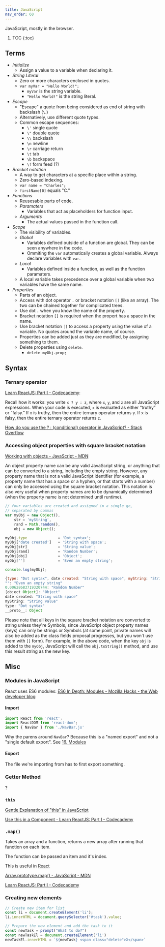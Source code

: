 ```yaml
---
title: JavaScript
nav_order: 60
---
```


JavaScript, mostly in the browser.

1. TOC 
{:toc}

## Terms

- *Initialize*
	- Assign a value to a variable when declaring it.
- *String Literal*
	- Zero or more characters enclosed in quotes.
	- `var myVar = "Hello World!";`
		- `myVar` is the string variable.
		- `"Hello World!"` is the string literal.
- *Escape*
	- "Escape" a quote from being considered as end of string with backslash (`\`.)
	- Alternatively, use different quote types.
	- Common escape sequences:
		- `\'` single quote
		- `\"` double quote
		- `\\` backslash
		- `\n` newline
		- `\r` carriage return
		- `\t` tab
		- `\b` backspace
		- `\f` form feed (?)
- *Bracket notation*
	- A way to get characters at a specific place within a string.
	- Zero-based indexing.
	- `var name = "Charles";`
	- `firstName[0]` equals "C."	
- *Functions*
	- Reusesable parts of code.
	- *Paramaters*
		- Variables that act as placeholders for function input.
	- *Arguments*
		- The actual values passed in the function call.
- *Scope*
	- The visibility of variables. 
	- *Global*
		- Variables defined outside of a function are global. They can be seen anywhere in the code.
		- Ommiting the `var` automatically creates a global variable. Always declare variables with `var`.
	- *Local*
		- Variables defined inside a function, as well as the function paramaters.
	- A local variable takes precedence over a global variable when two variables have the same name.
- *Properties*
	- Parts of an object.
	- Access with dot operator `.` or bracket notation `[]` (like an array). The two can be chained together for complicated trees.
	- Use dot `.` when you know the name of the property. 
	- Bracket notation `[]` is required when the propert has a space in the name.
	- Use bracket notation `[]` to access a property using the value of a variable. No quotes around the variable name, of course. 
	- Properties can be added just as they are modified, by assigning something to them. 
	- Delete properties using `delete`.
		- `delete myObj.prop;`

## Syntax

### Ternary operator

[Learn ReactJS: Part I - Codecademy](https://www.codecademy.com/courses/react-101/lessons/react-jsx-advanced/exercises/jsx-conditionals-ternary):

Recall how it works: you write `x ? y : z`, where `x`, `y`, and `z` are all JavaScript expressions. When your code is executed, `x` is evaluated as either “truthy” or “falsy.” If `x` is truthy, then the entire ternary operator returns `y`. If `x` is falsy, then the entire ternary operator returns `z`. 

[How do you use the ? : (conditional) operator in JavaScript? - Stack Overflow](https://stackoverflow.com/questions/6259982/how-do-you-use-the-conditional-operator-in-javascript)

### Accessing object properties with square bracket notation

[Working with objects - JavaScript - MDN](https://developer.mozilla.org/en-US/docs/Web/JavaScript/Guide/Working_with_Objects)

An object property name can be any valid JavaScript string, or anything that can be converted to a string, including the empty string. However, any property name that is not a valid JavaScript identifier (for example, a property name that has a space or a hyphen, or that starts with a number) can only be accessed using the square bracket notation. This notation is also very useful when property names are to be dynamically determined (when the property name is not determined until runtime). 

```jsx
// four variables are created and assigned in a single go, 
// separated by commas
var myObj = new Object(),
    str = 'myString',
    rand = Math.random(),
    obj = new Object();

myObj.type              = 'Dot syntax';
myObj['date created']   = 'String with space';
myObj[str]              = 'String value';
myObj[rand]             = 'Random Number';
myObj[obj]              = 'Object';
myObj['']               = 'Even an empty string';

console.log(myObj);
```

```jsx
{type: "Dot syntax", date created: "String with space", myString: "String value", 0.00628683719320744: "Random Number", [object Object]: "Object", …}
"": "Even an empty string"
0.00628683719320744: "Random Number"
[object Object]: "Object"
date created: "String with space"
myString: "String value"
type: "Dot syntax"
__proto__: Object
```

Please note that all keys in the square bracket notation are converted to string unless they're Symbols, since JavaScript object property names (keys) can only be strings or Symbols (at some point, private names will also be added as the class fields proposal progresses, but you won't use them with `[]` form). For example, in the above code, when the key `obj` is added to the `myObj`, JavaScript will call the `obj.toString()` method, and use this result string as the new key.

## Misc

### Modules in JavaScript

React uses ES6 modules: [ES6 In Depth: Modules - Mozilla Hacks - the Web developer blog](https://hacks.mozilla.org/2015/08/es6-in-depth-modules/)

#### Import

```jsx
import React from 'react';
import ReactDOM from 'react-dom';
import { NavBar } from './NavBar.js'
```

Why the parens around `NavBar`? Because this is a "named export" and not a "single default export". See [16. Modules](https://exploringjs.com/es6/ch_modules.html#sec_overview-modules)

#### Export

The file we're importing from has to first export something.

### Getter Method

?

### `this`

[Gentle Explanation of "this" in JavaScript](https://dmitripavlutin.com/gentle-explanation-of-this-in-javascript/)

[Use this in a Component - Learn ReactJS: Part I - Codecademy](https://www.codecademy.com/courses/react-101/lessons/react-components-advanced-jsx/exercises/components-and-this)

### `.map()`

Takes an array and a function, returns a new array after running that function on each item.

The function can be passed an item and it's index.

This is useful in [React](https://www.notion.so/ranh/React-2d91d7cc23d54c93817b5cda36f9a19a#0bacddf9bf9f4e19bb71efe0f4d77aef)

[Array.prototype.map() - JavaScript - MDN](https://developer.mozilla.org/en-US/docs/Web/JavaScript/Reference/Global_Objects/Array/map)

[Learn ReactJS: Part I - Codecademy](https://www.codecademy.com/courses/react-101/lessons/react-jsx-advanced/exercises/jsx-map)

### Creating new elements

```jsx
// Create new item for list
const li = document.createElement('li');
li.innerHTML = document.querySelector('#task').value;
```

```jsx
// Prepare the new element and add the task to it
const newTask = prompt("What to do?")
const newTaskEl = document.createElement('li')
newTaskEl.innerHTML = `${newTask} <span class="delete">X</span>`
```